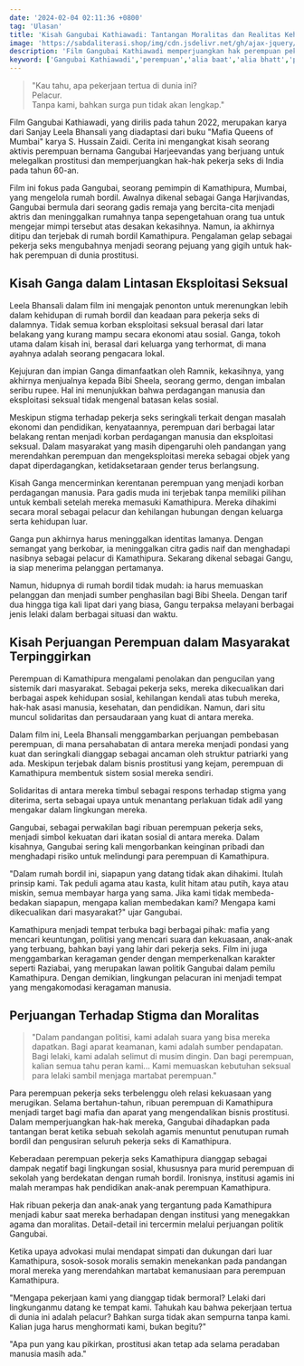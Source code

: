 ```yaml
---
date: '2024-02-04 02:11:36 +0800'
tag: 'Ulasan'
title: 'Kisah Gangubai Kathiawadi: Tantangan Moralitas dan Realitas Kehidupan Pekerja Seks'
image: 'https://sabdaliterasi.shop/img/cdn.jsdelivr.net/gh/ajax-jquery/asset.sabdaliterasi.shop@main/kisah-gangubai-kathiawadi.jpg'
description: 'Film Gangubai Kathiawadi memperjuangkan hak perempuan pekerja seks di Kamathipura, menyoroti solidaritas mereka dan pertarungan melawan stigma moral.'
keyword: ['Gangubai Kathiawadi','perempuan','alia baat','alia bhatt','pelacur']
---
```

<blockquote>"Kau tahu, apa pekerjaan tertua di dunia ini?<br>Pelacur.<br>Tanpa kami, bahkan surga pun tidak akan lengkap."</blockquote><p>Film Gangubai Kathiawadi, yang dirilis pada tahun 2022, merupakan karya dari Sanjay Leela Bhansali yang diadaptasi dari buku "Mafia Queens of Mumbai" karya S. Hussain Zaidi. Cerita ini mengangkat kisah seorang aktivis perempuan bernama Gangubai Harjeevandas yang berjuang untuk melegalkan prostitusi dan memperjuangkan hak-hak pekerja seks di India pada tahun 60-an.</p><p>Film ini fokus pada Gangubai, seorang pemimpin di Kamathipura, Mumbai, yang mengelola rumah bordil. Awalnya dikenal sebagai Ganga Harjivandas, Gangubai bermula dari seorang gadis remaja yang bercita-cita menjadi aktris dan meninggalkan rumahnya tanpa sepengetahuan orang tua untuk mengejar mimpi tersebut atas desakan kekasihnya. Namun, ia akhirnya ditipu dan terjebak di rumah bordil Kamathipura. Pengalaman gelap sebagai pekerja seks mengubahnya menjadi seorang pejuang yang gigih untuk hak-hak perempuan di dunia prostitusi.</p><h2>Kisah Ganga dalam Lintasan Eksploitasi Seksual</h2><p>Leela Bhansali dalam film ini mengajak penonton untuk merenungkan lebih dalam kehidupan di rumah bordil dan keadaan para pekerja seks di dalamnya. Tidak semua korban eksploitasi seksual berasal dari latar belakang yang kurang mampu secara ekonomi atau sosial. Ganga, tokoh utama dalam kisah ini, berasal dari keluarga yang terhormat, di mana ayahnya adalah seorang pengacara lokal.</p><p>Kejujuran dan impian Ganga dimanfaatkan oleh Ramnik, kekasihnya, yang akhirnya menjualnya kepada Bibi Sheela, seorang germo, dengan imbalan seribu rupee. Hal ini menunjukkan bahwa perdagangan manusia dan eksploitasi seksual tidak mengenal batasan kelas sosial.</p><p>Meskipun stigma terhadap pekerja seks seringkali terkait dengan masalah ekonomi dan pendidikan, kenyataannya, perempuan dari berbagai latar belakang rentan menjadi korban perdagangan manusia dan eksploitasi seksual. Dalam masyarakat yang masih dipengaruhi oleh pandangan yang merendahkan perempuan dan mengeksploitasi mereka sebagai objek yang dapat diperdagangkan, ketidaksetaraan gender terus berlangsung.</p><p>Kisah Ganga mencerminkan kerentanan perempuan yang menjadi korban perdagangan manusia. Para gadis muda ini terjebak tanpa memiliki pilihan untuk kembali setelah mereka memasuki Kamathipura. Mereka dihakimi secara moral sebagai pelacur dan kehilangan hubungan dengan keluarga serta kehidupan luar.</p><p>Ganga pun akhirnya harus meninggalkan identitas lamanya. Dengan semangat yang berkobar, ia meninggalkan citra gadis naif dan menghadapi nasibnya sebagai pelacur di Kamathipura. Sekarang dikenal sebagai Gangu, ia siap menerima pelanggan pertamanya.</p><p>Namun, hidupnya di rumah bordil tidak mudah: ia harus memuaskan pelanggan dan menjadi sumber penghasilan bagi Bibi Sheela. Dengan tarif dua hingga tiga kali lipat dari yang biasa, Gangu terpaksa melayani berbagai jenis lelaki dalam berbagai situasi dan waktu.</p><h2>Kisah Perjuangan Perempuan dalam Masyarakat Terpinggirkan</h2><p>Perempuan di Kamathipura mengalami penolakan dan pengucilan yang sistemik dari masyarakat. Sebagai pekerja seks, mereka dikecualikan dari berbagai aspek kehidupan sosial, kehilangan kendali atas tubuh mereka, hak-hak asasi manusia, kesehatan, dan pendidikan. Namun, dari situ muncul solidaritas dan persaudaraan yang kuat di antara mereka.</p><p>Dalam film ini, Leela Bhansali menggambarkan perjuangan pembebasan perempuan, di mana persahabatan di antara mereka menjadi pondasi yang kuat dan seringkali dianggap sebagai ancaman oleh struktur patriarki yang ada. Meskipun terjebak dalam bisnis prostitusi yang kejam, perempuan di Kamathipura membentuk sistem sosial mereka sendiri.</p><p>Solidaritas di antara mereka timbul sebagai respons terhadap stigma yang diterima, serta sebagai upaya untuk menantang perlakuan tidak adil yang mengakar dalam lingkungan mereka.</p><p>Gangubai, sebagai perwakilan bagi ribuan perempuan pekerja seks, menjadi simbol kekuatan dari ikatan sosial di antara mereka. Dalam kisahnya, Gangubai sering kali mengorbankan keinginan pribadi dan menghadapi risiko untuk melindungi para perempuan di Kamathipura.</p><p>"Dalam rumah bordil ini, siapapun yang datang tidak akan dihakimi. Itulah prinsip kami. Tak peduli agama atau kasta, kulit hitam atau putih, kaya atau miskin, semua membayar harga yang sama. Jika kami tidak membeda-bedakan siapapun, mengapa kalian membedakan kami? Mengapa kami dikecualikan dari masyarakat?" ujar Gangubai.</p><p>Kamathipura menjadi tempat terbuka bagi berbagai pihak: mafia yang mencari keuntungan, politisi yang mencari suara dan kekuasaan, anak-anak yang terbuang, bahkan bayi yang lahir dari pekerja seks. Film ini juga menggambarkan keragaman gender dengan memperkenalkan karakter seperti Raziabai, yang merupakan lawan politik Gangubai dalam pemilu Kamathipura. Dengan demikian, lingkungan pelacuran ini menjadi tempat yang mengakomodasi keragaman manusia.</p><h2>Perjuangan Terhadap Stigma dan Moralitas</h2><blockquote>"Dalam pandangan politisi, kami adalah suara yang bisa mereka dapatkan. Bagi aparat keamanan, kami adalah sumber pendapatan. Bagi lelaki, kami adalah selimut di musim dingin. Dan bagi perempuan, kalian semua tahu peran kami... Kami memuaskan kebutuhan seksual para lelaki sambil menjaga martabat perempuan."</blockquote><p>Para perempuan pekerja seks terbelenggu oleh relasi kekuasaan yang merugikan. Selama bertahun-tahun, ribuan perempuan di Kamathipura menjadi target bagi mafia dan aparat yang mengendalikan bisnis prostitusi. Dalam memperjuangkan hak-hak mereka, Gangubai dihadapkan pada tantangan berat ketika sebuah sekolah agamis menuntut penutupan rumah bordil dan pengusiran seluruh pekerja seks di Kamathipura.</p><p>Keberadaan perempuan pekerja seks Kamathipura dianggap sebagai dampak negatif bagi lingkungan sosial, khususnya para murid perempuan di sekolah yang berdekatan dengan rumah bordil. Ironisnya, institusi agamis ini malah merampas hak pendidikan anak-anak perempuan Kamathipura.</p><p>Hak ribuan pekerja dan anak-anak yang tergantung pada Kamathipura menjadi kabur saat mereka berhadapan dengan institusi yang menegakkan agama dan moralitas. Detail-detail ini tercermin melalui perjuangan politik Gangubai.</p><p>Ketika upaya advokasi mulai mendapat simpati dan dukungan dari luar Kamathipura, sosok-sosok moralis semakin menekankan pada pandangan moral mereka yang merendahkan martabat kemanusiaan para perempuan Kamathipura.</p><p>"Mengapa pekerjaan kami yang dianggap tidak bermoral? Lelaki dari lingkunganmu datang ke tempat kami. Tahukah kau bahwa pekerjaan tertua di dunia ini adalah pelacur? Bahkan surga tidak akan sempurna tanpa kami. Kalian juga harus menghormati kami, bukan begitu?"</p><p>"Apa pun yang kau pikirkan, prostitusi akan tetap ada selama peradaban manusia masih ada."</p>
